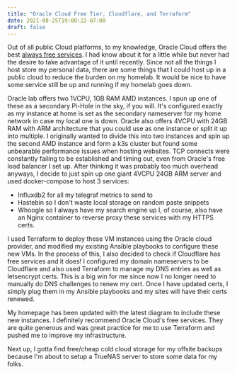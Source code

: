```yaml
---
title: "Oracle Cloud Free Tier, Cloudflare, and Terraform"
date: 2021-08-25T19:00:22-07:00
draft: false
---
```


Out of all public Cloud platforms, to my knowledge, Oracle Cloud offers the best [always free services](https://www.oracle.com/cloud/free/). I had know about it for a little while but never had the desire to take advantage of it until recently. Since not all the things I host store my personal data, there are some things that I could host up in a public cloud to reduce the burden on my homelab. It would be nice to have some service still be up and running if my homelab goes down.

Oracle lab offers two 1VCPU, 1GB RAM AMD instances. I spun up one of these as a secondary Pi-Hole in the sky, if you will. It's configured exactly as my instance at home is set as the secondary nameserver for my home network in case my local one is down. Oracle also offers 4VCPU with 24GB RAM with ARM architecture that you could use as one instance or split it up into multiple. I originally wanted to divide this into two instances and spin up the second AMD instance and form a k3s cluster but found some unbearable performance issues when hosting websites. TCP connects were constantly failing to be established and timing out, even from Oracle's free load balancer I set up. After thinking it was probably too much overhead anyways, I decide to just spin up one giant 4VCPU 24GB ARM server and used docker-compose to host 3 services:
- Influxdb2 for all my telegraf metrics to send to
- Hastebin so I don't waste local storage on random paste snippets
- Whoogle so I always have my search engine up
I, of course, also have an Nginx container to reverse proxy these services with my HTTPS certs.

I used Terraform to deploy these VM instances using the Oracle cloud provider, and modified my existing Ansible playbooks to configure these new VMs. In the process of this, I also decided to check if Cloudflare has free services and it does! I configured my domain nameservers to be Cloudflare and also used Terraform to manage my DNS entries as well as letsencrypt certs. This is a big win for me since now I no longer need to manually do DNS challenges to renew my cert. Once I have updated certs, I simply plug them in my Ansible playbooks and my sites will have their certs renewed.

My homepage has been updated with the latest diagram to include these new instances. I definitely recommend Oracle Cloud's free services. They are quite generous and was great practice for me to use Terraform and pushed me to improve my infrastructure.

Next up, I gotta find free/cheap cold cloud storage for my offsite backups because I'm about to setup a TrueNAS server to store some data for my folks.
